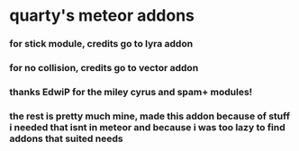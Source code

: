 # quarty's meteor addons

### for stick module, credits go to lyra addon
### for no collision, credits go to vector addon
### thanks EdwiP for the miley cyrus and spam+ modules!

### the rest is pretty much mine, made this addon because of stuff i needed that isnt in meteor and because i was too lazy to find addons that suited needs
